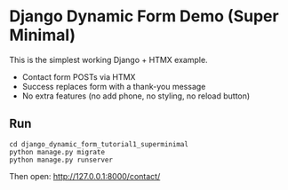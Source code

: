 # Django Dynamic Form Demo (Super Minimal)

This is the simplest working Django + HTMX example.  

- Contact form POSTs via HTMX  
- Success replaces form with a thank-you message  
- No extra features (no add phone, no styling, no reload button)  

## Run
```
cd django_dynamic_form_tutorial1_superminimal
python manage.py migrate
python manage.py runserver
```
Then open: http://127.0.0.1:8000/contact/
